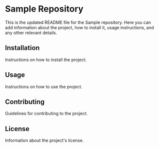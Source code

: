 # Sample Repository

This is the updated README file for the Sample repository. Here you can add information about the project, how to install it, usage instructions, and any other relevant details.

## Installation

Instructions on how to install the project.

## Usage

Instructions on how to use the project.

## Contributing

Guidelines for contributing to the project.

## License

Information about the project's license.
